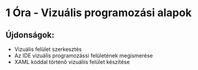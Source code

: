 # 1 Óra - Vizuális programozási alapok

## Újdonságok:
- Vizuális felület szerkesztés
- Az IDE vizuális programozássi felületének megismerése
- XAML kóddal történő vizuáliis felület készítése
